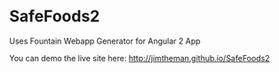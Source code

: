 # SafeFoods2
Uses Fountain Webapp Generator for Angular 2 App

You can demo the live site here: http://jimtheman.github.io/SafeFoods2
